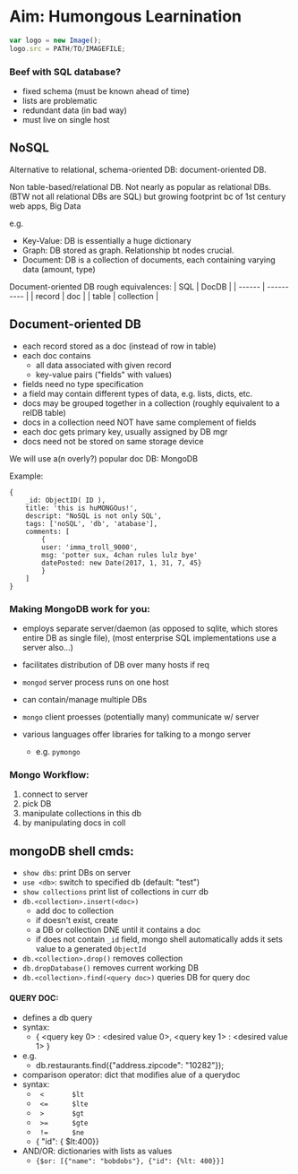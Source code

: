 # Aim: Humongous Learnination

```javascript
var logo = new Image();
logo.src = PATH/TO/IMAGEFILE;
```

### Beef with SQL database?

* fixed schema (must be known ahead of time)
* lists are problematic
* redundant data (in bad way)
* must live on single host

## NoSQL

Alternative to relational, schema-oriented DB: document-oriented DB.

Non table-based/relational DB.
Not nearly as popular as relational DBs. (BTW not all relational DBs are SQL)
but growing footprint bc of 1st century web apps, Big Data

e.g.

* Key-Value: DB is essentially a huge dictionary
* Graph: DB stored as graph. Relationship bt nodes crucial.
* Document: DB is a collection of documents, each containing varying data
  (amount, type)

Document-oriented DB rough equivalences:
| SQL    | DocDB      |
| ------ | ---------- |
| record | doc        |
| table  | collection |

## Document-oriented DB

* each record stored as a doc (instead of row in table)
* each doc contains
    * all data associated with given record
    * key-value pairs ("fields" with values)
* fields need no type specification
* a field may contain different types of data, e.g. lists, dicts, etc.
* docs may be grouped together in a collection (roughly equivalent to
  a relDB table)
* docs in a collection need NOT have same complement of fields
* each doc gets primary key, usually assigned by DB mgr
* docs need not be stored on same storage device

We will use a(n overly?) popular doc DB: MongoDB

Example:
```
{
    _id: ObjectID( ID ),
    title: 'this is huMONGOus!',
    descript: "NoSQL is not only SQL',
    tags: ['noSQL', 'db', 'atabase'],
    comments: [
        {
        user: 'imma_troll_9000',
        msg: 'potter sux, 4chan rules lulz bye'
        datePosted: new Date(2017, 1, 31, 7, 45}
        }
    ]
}
```

### Making MongoDB work for you:
* employs separate server/daemon (as opposed to sqlite, which stores
  entire DB as single file), (most enterprise SQL implementations use a
  server also...)
* facilitates distribution of DB over many hosts if req

* `mongod` server process runs on one host
* can contain/manage multiple DBs
* `mongo` client proesses (potentially many) communicate w/ server
* various languages offer libraries for talking to a mongo server
    * e.g. `pymongo`

### Mongo Workflow:

1. connect to server
2. pick DB
3. manipulate collections in this db
4. by manipulating docs in coll

## mongoDB shell cmds:

* `show dbs`: print DBs on server
* `use <db>`: switch to specified db (default: "test")
* `show collections` print list of collections in curr db
* `db.<collection>.insert(<doc>)`
    * add doc to collection
    * if <collection> doesn't exist, create
    * a DB or collection DNE until it contains a doc
    * if <doc> does not contain `_id` field, mongo shell automatically adds it
    sets value to a generated `ObjectId`
* `db.<collection>.drop()` removes collection
* `db.dropDatabase()` removes current working DB
* `db.<collection>.find(<query doc>)` queries DB for query doc

#### QUERY DOC:
* defines a db query
* syntax:
    * { <query key 0> : <desired value 0>,
      <query key 1> : <desired value 1> }
* e.g.
    * db.restaurants.find({"address.zipcode": "10282"});
* comparison operator: dict that modifies alue of a querydoc
* syntax:
    * ` <       $lt`
    * ` <=      $lte`
    * ` >       $gt`
    * ` >=      $gte`
    * ` !=      $ne`
    * { "id": { $lt:400}}
* AND/OR: dictionaries with lists as values
    * `{$or: [{"name": "bobdobs"}, {"id": {%lt: 400}}]`
